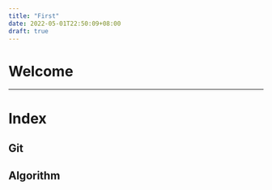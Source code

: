 ```yaml
---
title: "First"
date: 2022-05-01T22:50:09+08:00
draft: true
---
```



# Welcome

-----

# Index

## Git

## Algorithm
